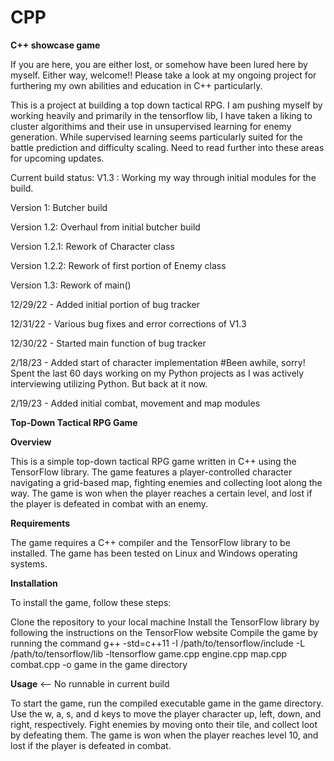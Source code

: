 # CPP
**C++ showcase game**

If you are here, you are either lost, or somehow have been lured here by myself. Either way, welcome!! Please take a look at my ongoing project for furthering my own abilities and education in C++ particularly. 

This is a project at building a top down tactical RPG. I am pushing myself by working heavily and primarily in the tensorflow lib, I have taken a liking to cluster algorithims and their use in unsupervised learning for enemy generation. While supervised learning seems particularly suited for the battle prediction and difficulty scaling. Need to read further into these areas for upcoming updates. 

Current build status: V1.3 : Working my way through initial modules for the build.

Version 1: Butcher build

Version 1.2: Overhaul from initial butcher build

Version 1.2.1: Rework of Character class

Version 1.2.2: Rework of first portion of Enemy class

Version 1.3: Rework of main()

12/29/22 - Added initial portion of bug tracker

12/31/22 - Various bug fixes and error corrections of V1.3

12/30/22 - Started main function of bug tracker

2/18/23 - Added start of character implementation 
#Been awhile, sorry! Spent the last 60 days working on my Python projects as I was actively interviewing utilizing Python. But back at it now.

2/19/23 - Added initial combat, movement and map modules

**Top-Down Tactical RPG Game**

**Overview**

This is a simple top-down tactical RPG game written in C++ using the TensorFlow library. The game features a player-controlled character navigating a grid-based map, fighting enemies and collecting loot along the way. The game is won when the player reaches a certain level, and lost if the player is defeated in combat with an enemy.

**Requirements**

The game requires a C++ compiler and the TensorFlow library to be installed. The game has been tested on Linux and Windows operating systems.

**Installation**

To install the game, follow these steps:

Clone the repository to your local machine
Install the TensorFlow library by following the instructions on the TensorFlow website
Compile the game by running the command g++ -std=c++11 -I /path/to/tensorflow/include -L /path/to/tensorflow/lib -ltensorflow game.cpp engine.cpp map.cpp combat.cpp -o game in the game directory

**Usage** <-- No runnable in current build

To start the game, run the compiled executable game in the game directory. Use the w, a, s, and d keys to move the player character up, left, down, and right, respectively. Fight enemies by moving onto their tile, and collect loot by defeating them. The game is won when the player reaches level 10, and lost if the player is defeated in combat.
